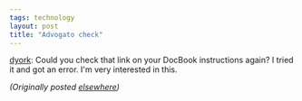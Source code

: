 ```yaml
---
tags: technology
layout: post
title: "Advogato check"
---
```




<p><a href="http://www.advogato.org/person/dyork/">dyork</a>: Could you check that link on your
DocBook instructions again? I tried it and got an error. I'm
very interested in this.

<p><em>(Originally posted <a href="http://www.advogato.org/person/cwinters/diary.html?start=54">elsewhere</a>)</em></p>


